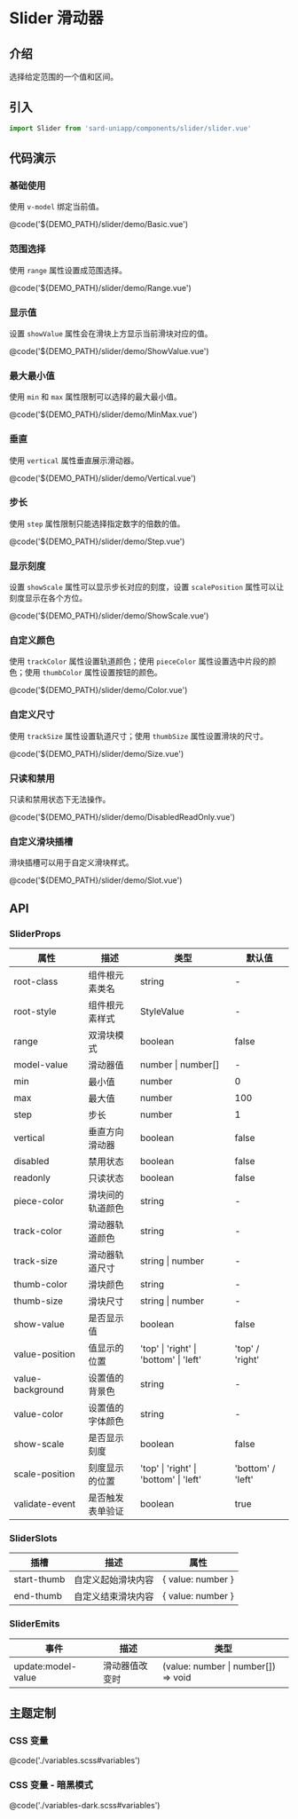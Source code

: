 # Slider 滑动器

## 介绍

选择给定范围的一个值和区间。

## 引入

```ts
import Slider from 'sard-uniapp/components/slider/slider.vue'
```

## 代码演示

### 基础使用

使用 `v-model` 绑定当前值。

@code('${DEMO_PATH}/slider/demo/Basic.vue')

### 范围选择

使用 `range` 属性设置成范围选择。

@code('${DEMO_PATH}/slider/demo/Range.vue')

### 显示值

设置 `showValue` 属性会在滑块上方显示当前滑块对应的值。

@code('${DEMO_PATH}/slider/demo/ShowValue.vue')

### 最大最小值

使用 `min` 和 `max` 属性限制可以选择的最大最小值。

@code('${DEMO_PATH}/slider/demo/MinMax.vue')

### 垂直

使用 `vertical` 属性垂直展示滑动器。

@code('${DEMO_PATH}/slider/demo/Vertical.vue')

### 步长

使用 `step` 属性限制只能选择指定数字的倍数的值。

@code('${DEMO_PATH}/slider/demo/Step.vue')

### 显示刻度

设置 `showScale` 属性可以显示步长对应的刻度，设置 `scalePosition` 属性可以让刻度显示在各个方位。

@code('${DEMO_PATH}/slider/demo/ShowScale.vue')

### 自定义颜色

使用 `trackColor` 属性设置轨道颜色；使用 `pieceColor` 属性设置选中片段的颜色；使用 `thumbColor` 属性设置按钮的颜色。

@code('${DEMO_PATH}/slider/demo/Color.vue')

### 自定义尺寸

使用 `trackSize` 属性设置轨道尺寸；使用 `thumbSize` 属性设置滑块的尺寸。

@code('${DEMO_PATH}/slider/demo/Size.vue')

### 只读和禁用

只读和禁用状态下无法操作。

@code('${DEMO_PATH}/slider/demo/DisabledReadOnly.vue')

### 自定义滑块插槽

滑块插槽可以用于自定义滑块样式。

@code('${DEMO_PATH}/slider/demo/Slot.vue')

## API

### SliderProps

| 属性             | 描述             | 类型                                   | 默认值            |
| ---------------- | ---------------- | -------------------------------------- | ----------------- |
| root-class       | 组件根元素类名   | string                                 | -                 |
| root-style       | 组件根元素样式   | StyleValue                             | -                 |
| range            | 双滑块模式       | boolean                                | false             |
| model-value      | 滑动器值         | number \| number[]                     | -                 |
| min              | 最小值           | number                                 | 0                 |
| max              | 最大值           | number                                 | 100               |
| step             | 步长             | number                                 | 1                 |
| vertical         | 垂直方向滑动器   | boolean                                | false             |
| disabled         | 禁用状态         | boolean                                | false             |
| readonly         | 只读状态         | boolean                                | false             |
| piece-color      | 滑块间的轨道颜色 | string                                 | -                 |
| track-color      | 滑动器轨道颜色   | string                                 | -                 |
| track-size       | 滑动器轨道尺寸   | string \| number                       | -                 |
| thumb-color      | 滑块颜色         | string                                 | -                 |
| thumb-size       | 滑块尺寸         | string \| number                       | -                 |
| show-value       | 是否显示值       | boolean                                | false             |
| value-position   | 值显示的位置     | 'top' \| 'right' \| 'bottom' \| 'left' | 'top' / 'right'   |
| value-background | 设置值的背景色   | string                                 | -                 |
| value-color      | 设置值的字体颜色 | string                                 | -                 |
| show-scale       | 是否显示刻度     | boolean                                | false             |
| scale-position   | 刻度显示的位置   | 'top' \| 'right' \| 'bottom' \| 'left' | 'bottom' / 'left' |
| validate-event   | 是否触发表单验证 | boolean                                | true              |

### SliderSlots

| 插槽        | 描述               | 属性              |
| ----------- | ------------------ | ----------------- |
| start-thumb | 自定义起始滑块内容 | { value: number } |
| end-thumb   | 自定义结束滑块内容 | { value: number } |

### SliderEmits

| 事件               | 描述           | 类型                                |
| ------------------ | -------------- | ----------------------------------- |
| update:model-value | 滑动器值改变时 | (value: number \| number[]) => void |

## 主题定制

### CSS 变量

@code('./variables.scss#variables')

### CSS 变量 - 暗黑模式

@code('./variables-dark.scss#variables')
